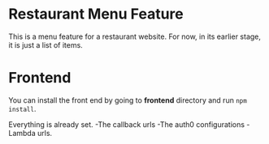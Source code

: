 # Restaurant Menu Feature
This is a menu feature for a restaurant website. For now, in its earlier stage, it is just a list of items.

# Frontend
You can install the front end by going to **frontend** directory and run `npm install`.

Everything is already set.
-The callback urls
-The auth0 configurations
-Lambda  urls.
